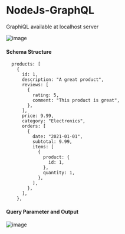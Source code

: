 # NodeJs-GraphQL

GraphiQL available at localhost server

![image](https://user-images.githubusercontent.com/104893311/228365764-ac207fae-bc20-4c48-913c-3ff79e7ee858.png)

#### Schema Structure

```
  products: [
    {
      id: 1,
      description: "A great product",
      reviews: [
        {
          rating: 5,
          comment: "This product is great",
        },
      ],
      price: 9.99,
      category: "Electronics",
      orders: [
        {
          date: "2021-01-01",
          subtotal: 9.99,
          items: [
            {
              product: {
                id: 1,
              },
              quantity: 1,
            },
          ],
        },
      ],
    },
 ```
#### Query Parameter and Output

![image](https://user-images.githubusercontent.com/104893311/228392905-2af31502-5316-4681-b2bd-9054e8ba0594.png)

